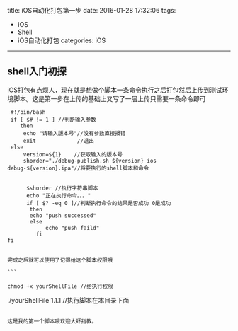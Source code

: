 title: iOS自动化打包第一步
date: 2016-01-28 17:32:06
tags:
- iOS
- Shell
- iOS自动化打包
categories: iOS
---
## shell入门初探
iOS打包有点烦人，现在就是想做个脚本一条命令执行之后打包然后上传到测试环境脚本。这是第一步在上传的基础上又写了一层上传只需要一条命令即可
<!-- more -->

```
 #!/bin/bash 
 if [ $# != 1 ] //判断输入参数
    then
     echo "请输入版本号"//没有参数直接报错
     exit             //退出
 else
     version=${1}    //获取输入的版本号
     shorder="./debug-publish.sh ${version} ios debug-${version}.ipa"//将要执行的shell脚本和命令


      $shorder //执行字符串脚本
      echo "正在执行命令。。。"
      if [ $? -eq 0 ]//判断执行命令的结果是否成功 0是成功
       then
       echo "push successed"
       else
            echo "push faild"
         fi
fi
```
                                                                                                 
                                                                                                 完成之后就可以使用了记得给这个脚本权限哦
                                                                                                 ```
                                                                                                 chmod +x yourShellFile //给执行权限
                                                                                                 
./yourShellFile 1.1.1 //执行脚本在本目录下面

```

这是我的第一个脚本哦欢迎大虾指教。


